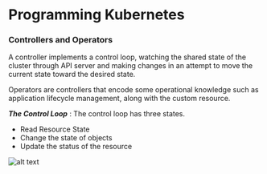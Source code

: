 # Programming Kubernetes

### Controllers and Operators
A controller implements a control loop, watching the shared state of the cluster through
API server and making changes in an attempt to move the current state toward the desired
state.

Operators are controllers that encode some operational knowledge such as application
lifecycle management, along with the custom resource.

***The Control Loop*** : The control loop has three states.

- Read Resource State
- Change the state of objects
- Update the status of the resource

![alt text](https://github.com/Shaad7/notes/blob/master/images/k8s-control-loop.png?raw=true
"Kubernetes Controller")